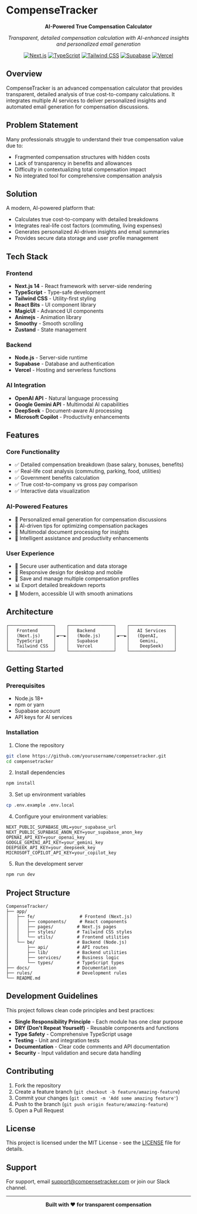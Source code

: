 # CompenseTracker

<div align="center">

**AI-Powered True Compensation Calculator**

*Transparent, detailed compensation calculation with AI-enhanced insights and personalized email generation*

[![Next.js](https://img.shields.io/badge/Next.js-14-black?style=for-the-badge&logo=next.js)](https://nextjs.org/)
[![TypeScript](https://img.shields.io/badge/TypeScript-5.0-blue?style=for-the-badge&logo=typescript)](https://www.typescriptlang.org/)
[![Tailwind CSS](https://img.shields.io/badge/Tailwind_CSS-3.0-38B2AC?style=for-the-badge&logo=tailwind-css)](https://tailwindcss.com/)
[![Supabase](https://img.shields.io/badge/Supabase-1.0-green?style=for-the-badge&logo=supabase)](https://supabase.com/)
[![Vercel](https://img.shields.io/badge/Vercel-000000?style=for-the-badge&logo=vercel)](https://vercel.com/)

</div>

## Overview

CompenseTracker is an advanced compensation calculator that provides transparent, detailed analysis of true cost-to-company calculations. It integrates multiple AI services to deliver personalized insights and automated email generation for compensation discussions.

## Problem Statement

Many professionals struggle to understand their true compensation value due to:
- Fragmented compensation structures with hidden costs
- Lack of transparency in benefits and allowances
- Difficulty in contextualizing total compensation impact
- No integrated tool for comprehensive compensation analysis

## Solution

A modern, AI-powered platform that:
- Calculates true cost-to-company with detailed breakdowns
- Integrates real-life cost factors (commuting, living expenses)
- Generates personalized AI-driven insights and email summaries
- Provides secure data storage and user profile management

## Tech Stack

### Frontend
- **Next.js 14** - React framework with server-side rendering
- **TypeScript** - Type-safe development
- **Tailwind CSS** - Utility-first styling
- **React Bits** - UI component library
- **MagicUI** - Advanced UI components
- **Animejs** - Animation library
- **Smoothy** - Smooth scrolling
- **Zustand** - State management

### Backend
- **Node.js** - Server-side runtime
- **Supabase** - Database and authentication
- **Vercel** - Hosting and serverless functions

### AI Integration
- **OpenAI API** - Natural language processing
- **Google Gemini API** - Multimodal AI capabilities
- **DeepSeek** - Document-aware AI processing
- **Microsoft Copilot** - Productivity enhancements

## Features

### Core Functionality
- ✅ Detailed compensation breakdown (base salary, bonuses, benefits)
- ✅ Real-life cost analysis (commuting, parking, food, utilities)
- ✅ Government benefits calculation
- ✅ True cost-to-company vs gross pay comparison
- ✅ Interactive data visualization

### AI-Powered Features
- 🤖 Personalized email generation for compensation discussions
- 🤖 AI-driven tips for optimizing compensation packages
- 🤖 Multimodal document processing for insights
- 🤖 Intelligent assistance and productivity enhancements

### User Experience
- 🔐 Secure user authentication and data storage
- 📱 Responsive design for desktop and mobile
- 💾 Save and manage multiple compensation profiles
- 📊 Export detailed breakdown reports
- 🎨 Modern, accessible UI with smooth animations

## Architecture

```
┌─────────────────┐    ┌─────────────────┐    ┌─────────────────┐
│   Frontend      │    │   Backend       │    │   AI Services   │
│   (Next.js)     │◄──►│   (Node.js)     │◄──►│   (OpenAI,      │
│   TypeScript    │    │   Supabase      │    │    Gemini,      │
│   Tailwind CSS  │    │   Vercel        │    │    DeepSeek)    │
└─────────────────┘    └─────────────────┘    └─────────────────┘
```

## Getting Started

### Prerequisites
- Node.js 18+ 
- npm or yarn
- Supabase account
- API keys for AI services

### Installation

1. Clone the repository
```bash
git clone https://github.com/yourusername/compensetracker.git
cd compensetracker
```

2. Install dependencies
```bash
npm install
```

3. Set up environment variables
```bash
cp .env.example .env.local
```

4. Configure your environment variables:
```env
NEXT_PUBLIC_SUPABASE_URL=your_supabase_url
NEXT_PUBLIC_SUPABASE_ANON_KEY=your_supabase_anon_key
OPENAI_API_KEY=your_openai_key
GOOGLE_GEMINI_API_KEY=your_gemini_key
DEEPSEEK_API_KEY=your_deepseek_key
MICROSOFT_COPILOT_API_KEY=your_copilot_key
```

5. Run the development server
```bash
npm run dev
```

## Project Structure

```
CompenseTracker/
├── app/
│   ├── fe/                 # Frontend (Next.js)
│   │   ├── components/     # React components
│   │   ├── pages/         # Next.js pages
│   │   ├── styles/        # Tailwind CSS styles
│   │   └── utils/         # Frontend utilities
│   └── be/                # Backend (Node.js)
│       ├── api/           # API routes
│       ├── lib/           # Backend utilities
│       ├── services/      # Business logic
│       └── types/         # TypeScript types
├── docs/                  # Documentation
├── rules/                 # Development rules
└── README.md
```

## Development Guidelines

This project follows clean code principles and best practices:

- **Single Responsibility Principle** - Each module has one clear purpose
- **DRY (Don't Repeat Yourself)** - Reusable components and functions
- **Type Safety** - Comprehensive TypeScript usage
- **Testing** - Unit and integration tests
- **Documentation** - Clear code comments and API documentation
- **Security** - Input validation and secure data handling

## Contributing

1. Fork the repository
2. Create a feature branch (`git checkout -b feature/amazing-feature`)
3. Commit your changes (`git commit -m 'Add some amazing feature'`)
4. Push to the branch (`git push origin feature/amazing-feature`)
5. Open a Pull Request

## License

This project is licensed under the MIT License - see the [LICENSE](LICENSE) file for details.

## Support

For support, email support@compensetracker.com or join our Slack channel.

---

<div align="center">
  <strong>Built with ❤️ for transparent compensation</strong>
</div>
